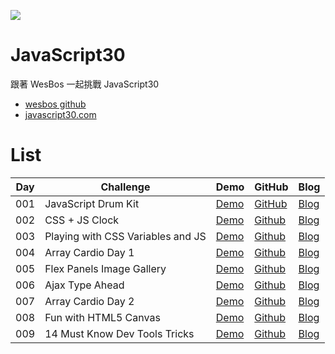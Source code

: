 ![](https://mgleon08.github.io/JavaScript30/thumbnail.png)

# JavaScript30

跟著 WesBos 一起挑戰 JavaScript30

* [wesbos github](https://github.com/wesbos/JavaScript30)
* [javascript30.com](https://javascript30.com/)

# List

| Day | Challenge | Demo | GitHub | Blog |
|-----|-----------|------|--------|------|
| 001 | JavaScript Drum Kit | [Demo](https://mgleon08.github.io/JavaScript30/001.JavaScript-Drum-Kit/index.html) | [GitHub](https://github.com/mgleon08/JavaScript30/tree/master/001.JavaScript-Drum-Kit) | [Blog](http://mgleon08.github.io/blog/2018/07/29/javascript30-001-javascript-drum-kit/) |
| 002 | CSS + JS Clock | [Demo](https://mgleon08.github.io/JavaScript30/002.CSS+JS-Clock/index.html) | [Github](https://github.com/mgleon08/JavaScript30/tree/master/002.CSS%2BJS-Clock) | [Blog](http://mgleon08.github.io/blog/2018/07/30/javascript30-002-css-js-clock/) |
| 003 | Playing with CSS Variables and JS | [Demo](https://mgleon08.github.io/JavaScript30/003.Playing-with-CSS-Variables-and-JS/index.html) | [Github](https://github.com/mgleon08/JavaScript30/tree/master/003.Playing-with-CSS-Variables-and-JS) | [Blog](http://mgleon08.github.io/blog/2018/07/31/javascript30-003-playing-with-css-variables-and-js/) |
| 004 | Array Cardio Day 1 | [Demo](https://mgleon08.github.io/JavaScript30/004.Array-Cardio-Day-1/index.html) | [Github](https://github.com/mgleon08/JavaScript30/tree/master/004.Array-Cardio-Day-1) | [Blog](http://mgleon08.github.io/blog/2018/08/01/javascript30-004-array-cardio-day-1/) |
| 005 | Flex Panels Image Gallery | [Demo](https://mgleon08.github.io/JavaScript30/005.Flex-Panels-Image-Gallery/index.html) | [Github](https://github.com/mgleon08/JavaScript30/tree/master/005.Flex-Panels-Image-Gallery) | [Blog](http://mgleon08.github.io/blog/2018/08/02/javascript30-005-flex-panels-image-gallery/) |
| 006 | Ajax Type Ahead | [Demo](https://mgleon08.github.io/JavaScript30/006.Ajax-Type-Ahead/index.html) | [Github](https://github.com/mgleon08/JavaScript30/tree/master/006.Ajax-Type-Ahead) | [Blog](http://mgleon08.github.io/blog/2018/08/03/javascript30-006-ajax-type-ahead/) |
| 007 | Array Cardio Day 2 | [Demo](https://mgleon08.github.io/JavaScript30/007.Array-Cardio-Day-2/index.html) | [Github](https://github.com/mgleon08/JavaScript30/tree/master/007.Array-Cardio-Day-2) | [Blog](http://mgleon08.github.io/blog/2018/08/04/javascript30-007-array-cardio-day-2/) |
| 008 | Fun with HTML5 Canvas | [Demo](https://mgleon08.github.io/JavaScript30/008.Fun-with-HTML5-Canvas/index.html) | [Github](https://github.com/mgleon08/JavaScript30/tree/master/008.Fun-with-HTML5-Canvas) | [Blog](http://mgleon08.github.io/blog/2018/08/05/javascript30-008-fun-with-html5-canvas/) |
| 009 | 14 Must Know Dev Tools Tricks | [Demo](https://mgleon08.github.io/JavaScript30/009.14-Must-Know-Dev-Tools-Tricks/index.html) | [Github](https://github.com/mgleon08/JavaScript30/tree/master/009.14-Must-Know-Dev-Tools-Tricks) | [Blog](http://mgleon08.github.io/blog/2018/08/06/javascript30-009-14-must-know-dev-tools-tricks/) |